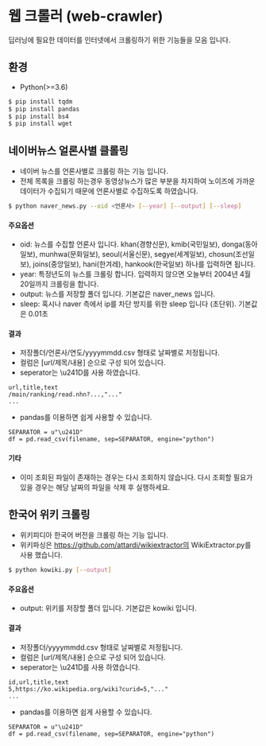 # 웹 크롤러 (web-crawler)
딥러닝에 필요한 데이터를 인터넷에서 크롤링하기 위한 기능들을 모음 입니다.

## 환경
* Python(>=3.6)

```sh
$ pip install tqdm
$ pip install pandas
$ pip install bs4
$ pip install wget
```

## 네이버뉴스 얼론사별 클롤링
* 네이버 뉴스를 언론사별로 크롤링 하는 기능 입니다.
* 전체 목록을 크롤링 하는경우 동영상뉴스가 많은 부분을 차지하여 노이즈에 가까운 데이터가 수집되기 때문에 언론사별로 수집하도록 하였습니다.

```sh
$ python naver_news.py --oid <언론사> [--year] [--output] [--sleep]
```

#### 주요옵션
* oid: 뉴스를 수집할 언론사 입니다. khan(경향신문), kmib(국민일보), donga(동아일보), munhwa(문화일보), seoul(서울신문), segye(세계일보), chosun(조선일보), joins(중앙일보), hani(한겨레), hankook(한국일보) 하나를 입력하면 됩니다.
* year: 특정년도의 뉴스를 크롤링 합니다. 입력하지 않으면 오늘부터 2004년 4월 20일까지 크롤링을 합니다.
* output: 뉴스를 저장할 폴더 입니다. 기본값은 naver_news 입니다.
* sleep: 혹시나 naver 측에서 ip를 차단 방지를 위한 sleep 입니다 (초단위). 기본값은 0.01초

#### 결과
* 저장폴더/언론사/연도/yyyymmdd.csv 형태로 날짜별로 저정됩니다.
* 컬럼은 [url/제목/내용] 순으로 구성 되어 있습니다.
* seperator는 \u241D를 사용 하였습니다.
```
url,title,text
/main/ranking/read.nhn?...,"..."
...
```
* pandas를 이용하면 쉽게 사용할 수 있습니다.
```
SEPARATOR = u"\u241D"
df = pd.read_csv(filename, sep=SEPARATOR, engine="python")
```

#### 기타
* 이미 조회된 파일이 존재하는 경우는 다시 조회하지 않습니다. 다시 조회할 필요가 있을 경우는 해당 날짜의 파일을 삭제 후 실행하세요.




## 한국어 위키 크롤링
* 위키피디아 한국어 버전을 크롤링 하는 기능 입니다.
* 위키파싱은 https://github.com/attardi/wikiextractor의 WikiExtractor.py를 사용 했습니다.

```sh
$ python kowiki.py [--output]
```

#### 주요옵션
* output: 위키를 저장할 폴더 입니다. 기본값은 kowiki 입니다.

#### 결과
* 저장폴더/yyyymmdd.csv 형태로 날짜별로 저정됩니다.
* 컬럼은 [url/제목/내용] 순으로 구성 되어 있습니다.
* seperator는 \u241D를 사용 하였습니다.
```
id,url,title,text
5,https://ko.wikipedia.org/wiki?curid=5,"..."
...
```
* pandas를 이용하면 쉽게 사용할 수 있습니다.
```
SEPARATOR = u"\u241D"
df = pd.read_csv(filename, sep=SEPARATOR, engine="python")
```

